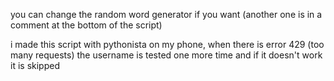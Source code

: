 you can change the random word generator if you want (another one is in a comment at the bottom of the script)

i made this script with pythonista on my phone, when there is error 429 (too many requests) the username is tested one more time and if it doesn't work it is skipped
